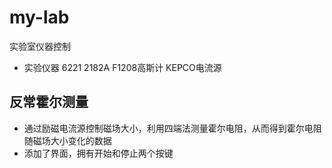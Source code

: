 # my-lab
实验室仪器控制
+ 实验仪器
6221 
2182A
F1208高斯计
KEPCO电流源

## 反常霍尔测量
+ 通过励磁电流源控制磁场大小，利用四端法测量霍尔电阻，从而得到霍尔电阻随磁场大小变化的数据
+ 添加了界面，拥有开始和停止两个按键
